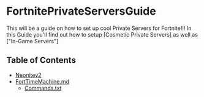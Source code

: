 # FortnitePrivateServersGuide

This will be a guide on how to set up cool Private Servers for Fortnite!!!
In this Guide you'll find out how to setup [Cosmetic Private Servers] as well as ["In-Game Servers"]
## Table of Contents
- [Neonitev2](https://github.com/Jawschamp/FortnitePrivateServersGuide/blob/master/NeoNite/README.md)
- [FortTimeMachine.md](https://github.com/Jawschamp/FortnitePrivateServersGuide/blob/master/Lawin/FortTimeMachine/LawinFortTimeMachine.md)
  - [Commands.txt](https://github.com/Jawschamp/FortnitePrivateServersGuide/blob/master/Lawin/FortTimeMachine/Console-Unlocker-Commands.txt)
